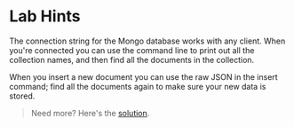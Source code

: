 # Lab Hints

The connection string for the Mongo database works with any client. When you're connected you can use the command line to print out all the collection names, and then find all the documents in the collection.

When you insert a new document you can use the raw JSON in the insert command; find all the documents again to make sure your new data is stored.

> Need more? Here's the [solution](solution.md).
